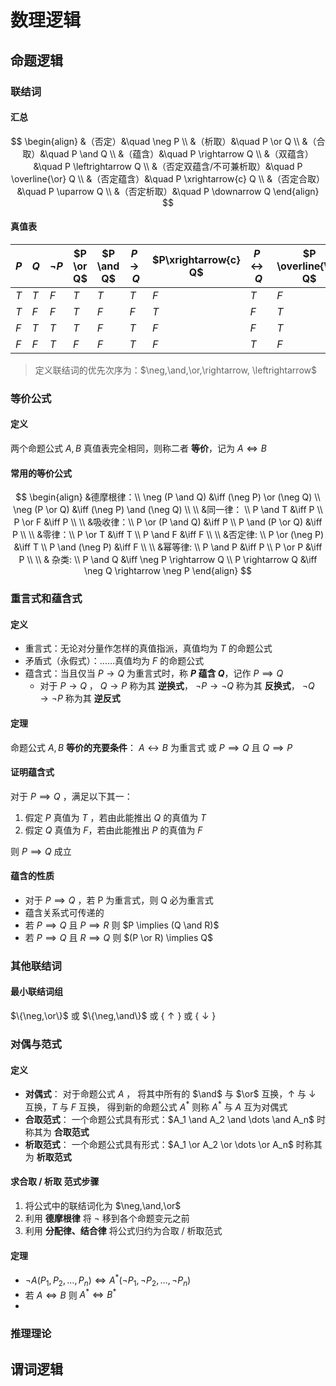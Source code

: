 # 数理逻辑

## 命题逻辑

### 联结词

#### 汇总

$$
\begin{align}
&（否定）&\quad \neg P \\
&（析取）&\quad P \or Q \\
&（合取）&\quad P \and Q \\
&（蕴含）&\quad P \rightarrow Q \\
&（双蕴含）&\quad P \leftrightarrow Q \\
&（否定双蕴含/不可兼析取）&\quad P \overline{\or} Q \\
&（否定蕴含）&\quad P \xrightarrow{c} Q \\
&（否定合取）&\quad P \uparrow Q \\
&（否定析取）&\quad P \downarrow Q
\end{align}
$$

#### 真值表

| $P$  | $Q$  | $\neg P$ | $P \or Q$ | $P \and Q$ | $P \rightarrow Q$ | $P\xrightarrow{c} Q$ | $P \leftrightarrow Q$ | $P \overline{\or} Q$ | $P \uparrow Q$ | $P \downarrow Q$ |
| ---- | ---- | -------- | --------- | ---------- | ----------------- | -------------------- | --------------------- | -------------------- | -------------- | ---------------- |
| $T$  | $T$  | $F$      | $T$       | $T$        | $T$               | $F$                  | $T$                   | $F$                  | $F$            | $F$              |
| $T$  | $F$  | $F$      | $T$       | $F$        | $F$               | $T$                  | $F$                   | $T$                  | $T$            | $F$              |
| $F$  | $T$  | $T$      | $T$       | $F$        | $T$               | $F$                  | $F$                   | $T$                  | $T$            | $F$              |
| $F$  | $F$  | $T$      | $F$       | $F$        | $T$               | $F$                  | $T$                   | $F$                  | $T$            | $T$              |

>   定义联结词的优先次序为：$\neg,\and,\or,\rightarrow, \leftrightarrow$

### 等价公式

#### 定义

两个命题公式 $A,B$ 真值表完全相同，则称二者 **等价**，记为 $A \iff B$

#### 常用的等价公式

$$
\begin{align}
&德摩根律：\\
\neg (P \and Q) &\iff (\neg P) \or (\neg Q) \\
\neg (P \or Q) &\iff (\neg P) \and (\neg Q) \\ \\
&同一律： \\
P \and T &\iff P \\
P \or F &\iff P \\ \\
&吸收律：\\
P \or (P \and Q) &\iff P \\
P \and (P \or Q) &\iff P \\ \\
&零律：\\
P \or T &\iff T \\
P \and F &\iff F \\ \\
&否定律: \\
P \or (\neg P) &\iff T \\
P \and (\neg P) &\iff F \\ \\
&幂等律: \\
P \and P &\iff P \\
P \or P &\iff P \\ \\
& 杂类: \\
P \and Q &\iff \neg P \rightarrow Q \\
P \rightarrow Q &\iff \neg Q \rightarrow \neg P
\end{align}
$$



### 重言式和蕴含式

#### 定义

-   重言式：无论对分量作怎样的真值指派，真值均为 $T$ 的命题公式
-   矛盾式（永假式）：……真值均为 $F$ 的命题公式
-   蕴含式：当且仅当 $P \rightarrow Q$ 为重言式时，称 **$P$ 蕴含 $Q$**，记作 $P \implies Q$
    -   对于 $P \rightarrow Q$ ，
        $Q \rightarrow P$  称为其 **逆换式**，
        $\neg P \rightarrow \neg Q$ 称为其 **反换式**，
        $\neg Q \rightarrow \neg P$ 称为其 **逆反式**

#### 定理

命题公式 $A, B$ **等价的充要条件**：
$A \leftrightarrow B$ 为重言式
或
$P \implies Q$ 且 $Q \implies P$

#### 证明蕴含式

对于  $P \implies Q$ ，满足以下其一：

1.   假定 $P$ 真值为 $T$ ，若由此能推出 $Q$ 的真值为 $T$
2.   假定 $Q$ 真值为 $F$，若由此能推出 $P$ 的真值为 $F$

则 $P \implies Q$ 成立

#### 蕴含的性质

-   对于 $P \implies Q$ ，若 P 为重言式，则 Q 必为重言式
-   蕴含关系式可传递的
-   若 $P \implies Q$ 且 $P \implies R$ 则 $P \implies (Q \and R)$
-   若 $P \implies Q$ 且 $R \implies Q$  则 $(P \or R) \implies Q$

### 	其他联结词

#### 最小联结词组

$\{\neg,\or\}$ 或 $\{\neg,\and\}$ 或 $\{\uparrow\}$ 或 $\{\downarrow\}$

### 对偶与范式

#### 定义

-   **对偶式**：
    对于命题公式 $A$ ，
    将其中所有的 $\and$ 与 $\or$ 互换，$\uparrow$ 与 $\downarrow$ 互换，$T$ 与 $F$ 互换，
    得到新的命题公式 $A^*$ 
    则称 $A^*$ 与 $A$ 互为对偶式
-   **合取范式**：
    一个命题公式具有形式：$A_1 \and A_2 \and \dots \and A_n$ 时称其为 **合取范式**
-   **析取范式**：
    一个命题公式具有形式：$A_1 \or A_2 \or \dots \or A_n$ 时称其为 **析取范式**

#### 求合取 / 析取 范式步骤

1.   将公式中的联结词化为 $\neg,\and,\or$
2.   利用 **德摩根律** 将 $\neg$ 移到各个命题变元之前
3.   利用 **分配律、结合律** 将公式归约为合取 / 析取范式

#### 定理

-   $\neg A(P_1, P_2, \dots, P_n) \iff A^*(\neg P_1,\neg  P_2, \dots, \neg P_n)$
-   若 $A \iff B$ 则 $A^* \iff B^*$
-   

### 推理理论



## 谓词逻辑



